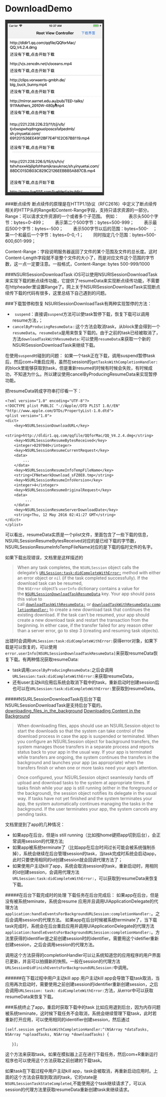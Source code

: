 # DownloadDemo
![img](https://github.com/zziazm/DownloadDemo/blob/master/demog.gif)



###断点续传
断点续传的原理是在HTTP1.1协议（RFC2616）中定义了断点续传相关的HTTP头的Range和Content-Range字段，支持只请求资源的一部分。
Range：可以请求文件资源的一个或者多个子范围。
例如：
　　表示头500个字节：bytes=0-499；
　　表示第二个500字节：bytes=500-999；
　　表示最后500个字节：bytes=-500；
　　表示500字节以后的范围：bytes=500-　；　
　　第一个和最后一个字节：bytes=0-0,-1；
　　同时指定几个范围：bytes=500-600,601-999；

Content-Range：字段说明服务器返回了文件的某个范围及文件的总长度。这时Content-Length字段就不是整个文件的大小了，而是对应文件这个范围的字节数，这一点一定要注意。一般格式，Content-Range: bytes 500-999/1000　　

###NSURlSessionDownloadTask
iOS可以使用NSURlSessionDownloadTask来实现下载的断点续传功能，它提供了resumeData来实现断点续传功能，不需要在httpheader里设置Range了。网上关于NSURlSessionDownloadTask实现断点续传下载的代码有很多，这里总结下自己遇到的问题。

###下载暂停和恢复
NSURlSessionDownloadTask有两种实现暂停的方法：
- ` suspend`：直接调`suspend`方法可以使task暂停下载，恢复下载可以调用resume方法，；
- `cancelByProducingResumeData:`:这个方法会取消task，从block里会得到一个`resumeData`。`resumeData`是用来恢复下载的。由于之前的task已经被取消了，方法`downloadTaskWithResumeData:`可以使用`resumeData`来获取一个新的NSURlSessionDownloadTask来继续下载。

在使用`suspend时`碰到的问题：
 如果一个task正在下载，调用suspend暂停task后，然后com+R重启应用，虽然在session的`getTasksWithCompletionHandler:`的block里能够获取到task，但是重新resume的时候有时候会失败，有时候成功，不知道为什么。所以建议使用cancelByProducingResumeData来实现暂停功能。

把resumeData转成字符串打印看一下：
```
<?xml version="1.0" encoding="UTF-8"?>
<!DOCTYPE plist PUBLIC "-//Apple//DTD PLIST 1.0//EN" "http://www.apple.com/DTDs/PropertyList-1.0.dtd">
<plist version="1.0">
<dict>
	<key>NSURLSessionDownloadURL</key>
	<string>http://dldir1.qq.com/qqfile/QQforMac/QQ_V4.2.4.dmg</string>
	<key>NSURLSessionResumeBytesReceived</key>
	<integer>8297040</integer>
	<key>NSURLSessionResumeCurrentRequest</key>
	<data>
        ...
	</data>
	<key>NSURLSessionResumeInfoTempFileName</key>
	<string>CFNetworkDownload_sFZ0E8.tmp</string>
	<key>NSURLSessionResumeInfoVersion</key>
	<integer>4</integer>
	<key>NSURLSessionResumeOriginalRequest</key>
	<data>
	     ...
	</data>
	<key>NSURLSessionResumeServerDownloadDate</key>
	<string>Thu, 12 May 2016 02:41:27 GMT</string>
</dict>
</plist>
```
可以看出，resumeData实质是一个plist文件，里面包含了一些下载的信息，NSURLSessionResumeBytesReceived对应的是已经下载的字节数，NSURLSessionResumeInfoTempFileName对应的是下载的临时文件的名字。

如果下载出现错误，文档里是这样描述的
>When any task completes, the `NSURLSession` object calls the delegate’s [`URLSession:task:didCompleteWithError:`](https://developer.apple.com/documentation/foundation/nsurlsessiontaskdelegate/1411610-urlsession?language=objc) method with either an error object or `nil` (if the task completed successfully). If the download task can be resumed, the `NSError` object’s `userInfo` dictionary contains a value for the [`NSURLSessionDownloadTaskResumeData`](https://developer.apple.com/documentation/foundation/nsurlsessiondownloadtaskresumedata?language=objc) key. Your app should pass this value to call [`downloadTaskWithResumeData:`](https://developer.apple.com/documentation/foundation/nsurlsession/1409226-downloadtaskwithresumedata?language=objc) or [`downloadTaskWithResumeData:completionHandler:`](https://developer.apple.com/documentation/foundation/nsurlsession/1411598-downloadtaskwithresumedata?language=objc) to create a new download task that continues the existing download. If the task can’t be resumed, your app should create a new download task and restart the transaction from the beginning. In either case, if the transfer failed for any reason other than a server error, go to step 3 (creating and resuming task objects).

出错时会调用`URLSession:task:didCompleteWithError:`获得error对象，如果下载是可以恢复的，可以使用`error.userInfo[NSURLSessionDownloadTaskResumeData]`来获取resumeData恢复下载。有两种情况获取resumeData:
- task调用`cancelByProducingResumeData:`之后会调用`URLSession:task:didCompleteWithError:`来获取resumeData，
- 还有user主动kill应用后系统会取消下载中的task，重新启动时创建session后也可以在`URLSession:task:didCompleteWithError:`里获取到resumeData。




#####NSURLSessionDownloadTask在后台下载
NSURLSessionDownloadTask是支持后台下载的。
[downloading_files_in_the_background](https://developer.apple.com/documentation/foundation/url_loading_system/downloading_files_in_the_background)
[Downloading Content in the Background](https://developer.apple.com/library/archive/documentation/iPhone/Conceptual/iPhoneOSProgrammingGuide/BackgroundExecution/BackgroundExecution.html#//apple_ref/doc/uid/TP40007072-CH5-SW6)
>When downloading files, apps should use an NSURLSession object to start the downloads so that the system can take control of the download process in case the app is suspended or terminated. When you configure an NSURLSession object for background transfers, the system manages those transfers in a separate process and reports status back to your app in the usual way. If your app is terminated while transfers are ongoing, the system continues the transfers in the background and launches your app (as appropriate) when the transfers finish or when one or more tasks need your app’s attention.

>Once configured, your NSURLSession object seamlessly hands off upload and download tasks to the system at appropriate times. If tasks finish while your app is still running (either in the foreground or the background), the session object notifies its delegate in the usual way. If tasks have not yet finished and the system terminates your app, the system automatically continues managing the tasks in the background. If the user terminates your app, the system cancels any pending tasks.

文档里提到了app的几种情况：
- 如果app在后台，但是is still running（比如按home键把app切到后台），会正常调用session的代理方法;
- 如果app被系统terminate了（比如app在后台时间过长可能会被系统强制杀掉），系统会继续在后台管理session的task，当task完成时系统会启动app，此时只要使用相同的id创建session就会回调代理方法了；
- 如果使用户主动kill了app，系统会取消session的task，重新启动时，用相同的id创建session，会调用代理方法`URLSession:task:didCompleteWithError:`，可以获取到resumeData来恢复下载。

#####在后台下载完成时的处理
下载任务在后台完成后：
如果app在后台，但是没有被系统teminate，系统会resume 应用并且调用UIApplicationDelegate的代理方法`application:handleEventsForBackgroundURLSession:completionHandler:`。之后会调用session的代理方法。
如果app在后台时候被系统terminate了，当下载task完成时，系统会在后台重启应用并调用UIApplicationDelegate的代理方法`application:handleEventsForBackgroundURLSession:completionHandler:`。方法里获得的identifier是之前创建session时的identifier。需要用这个idetifier重新创建session，之后会调用session的代理方法。

调用这个方法获得的completionHandler可以让系统知道您的应用程序的用户界面已更新，并且可以拍摄新的快照。一般在session的代理方法`URLSessionDidFinishEventsForBackgroundURLSession:`中调用。

######在下载过程中用户主动kill app
用户主动kill app会导致下载task取消，当应用再次启动时，需要使用之前创建session的identifier重新创建session，之后会调用`URLSession: task:
didCompleteWithError:`方法，从error中可以获取resumeData来恢复下载。

###系统终止了app，重启时获取下载中的task
比如应用退到后台，因为内存问题被系统teminate，这时候下载任务不会取消，系统会继续管理下载task，此时若重新打开应用，可以使用相同的identifier创建session，然后通过
```
[self.session getTasksWithCompletionHandler:^(NSArray *dataTasks, NSArray *uploadTasks, NSArray *downloadTasks) {
     
   }];
```
这个方法来获取task。如果在模拟器上正在进行下载任务，然后com+R重新运行程序也可以使用这个方法获取之前创建的下载task。

如果task在下载过程中用户主动kill app，task会被取消，再重新启动应用时。上面的这个方法会获取到取消的task，它的state是`NSURLSessionTaskStateCompleted`,不能使用这个task继续请求了，可以从session的代理方法里获取resumeData重新创建task来继续请求。

